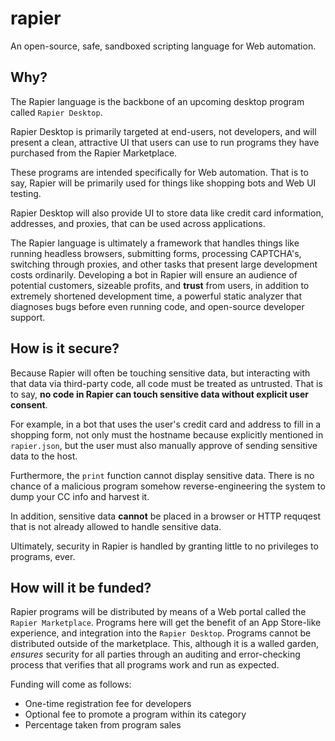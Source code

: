 # rapier
An open-source, safe, sandboxed scripting language for Web automation.

## Why?
The Rapier language is the backbone of an upcoming desktop program called
`Rapier Desktop`.

Rapier Desktop is primarily targeted at end-users, not developers, and will present
a clean, attractive UI that users can use to run programs they have purchased from
the Rapier Marketplace.

These programs are intended specifically for Web automation. That is to say, Rapier
will be primarily used for things like shopping bots and Web UI testing.

Rapier Desktop will also provide UI to store data like credit card information, addresses,
and proxies, that can be used across applications.

The Rapier language is ultimately a framework that handles things like running headless
browsers, submitting forms, processing CAPTCHA's, switching through proxies, and other
tasks that present large development costs ordinarily. Developing a bot in Rapier will
ensure an audience of potential customers, sizeable profits, and **trust** from users,
in addition to extremely shortened development time, a powerful static analyzer that diagnoses
bugs before even running code, and open-source developer support.

## How is it secure?
Because Rapier will often be touching sensitive data, but interacting with that
data via third-party code, all code must be treated as untrusted. That is to say,
**no code in Rapier can touch sensitive data without explicit user consent**.

For example, in a bot that uses the user's credit card and address to fill in a shopping
form, not only must the hostname because explicitly mentioned in `rapier.json`, but the
user must also manually approve of sending sensitive data to the host.

Furthermore, the `print` function cannot display sensitive data. There is no chance of
a malicious program somehow reverse-engineering the system to dump your CC info and harvest
it.

In addition, sensitive data **cannot** be placed in a browser or HTTP requqest that is not
already allowed to handle sensitive data.

Ultimately, security in Rapier is handled by granting little to no privileges to
programs, ever.

## How will it be funded?
Rapier programs will be distributed by means of a Web portal called the `Rapier Marketplace`.
Programs here will get the benefit of an App Store-like experience, and integration into
the `Rapier Desktop`. Programs cannot be distributed outside of the marketplace. This,
although it is a walled garden, *ensures* security for all parties through an auditing
and error-checking process that verifies that all programs work and run as expected.

Funding will come as follows:
* One-time registration fee for developers
* Optional fee to promote a program within its category
* Percentage taken from program sales